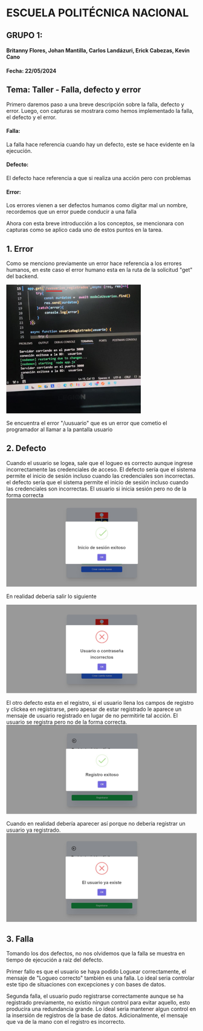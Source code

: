# ESCUELA POLITÉCNICA NACIONAL
## GRUPO 1: 
#### Britanny Flores, Johan Mantilla, Carlos Landázuri, Erick Cabezas, Kevin Cano


#### Fecha: 22/05/2024 
## Tema:  Taller - Falla, defecto y error 

Primero daremos paso a una breve descripción sobre la falla, defecto y error. Luego, con capturas se mostrara como hemos implementado la falla, el defecto y el error.

#### Falla:
La falla hace referencia cuando hay un defecto, este se hace evidente en la ejecución.

#### Defecto:
El defecto hace referencia a que si realiza una acción pero con problemas

#### Error:
Los errores vienen a ser defectos humanos como digitar mal un nombre, recordemos que un error puede conducir a una falla


Ahora con esta breve introducción a los conceptos, se mencionara con capturas como se aplico cada uno de estos puntos en la tarea.


## 1. Error
Como se menciono previamente un error hace referencia a los errores humanos, en este caso el error humano esta en la ruta de la solicitud "get" del backend.

![alt text](image.png)

Se encuentra el error "/uusuario" que es un error que cometio el programador al llamar a la pantalla usuario

## 2. Defecto
Cuando el usuario se logea, sale  que el logueo es correcto aunque ingrese incorrectamente las credenciales de acceso. El defecto sería que el sistema permite el inicio de sesión incluso cuando las credenciales son incorrectas.
el defecto sería que el sistema permite el inicio de sesión incluso cuando las credenciales son incorrectas. El usuario si inicia sesión pero no de la forma correcta
![alt text](image-1.png)

En realidad deberia salir lo siguiente

![alt text](image-2.png)


El otro defecto esta en el registro, si el usuario llena los campos de registro y clickea en registrarse, pero apesar de estar registrado le aparece un mensaje de usuario registrado en lugar de no permitirle tal acción. El usuario se registra pero no de la forma correcta.
![alt text](image-3.png)

Cuando en realidad debería aparecer así porque no deberia registrar un usuario ya registrado.
![alt text](image-4.png)

## 3. Falla 

Tomando los dos defectos, no nos olvidemos que la falla se muestra en tiempo de ejecución a raiz del defecto.

Primer fallo es que el usuario se haya podido Loguear correctamente, el mensaje de "Logueo correcto" también es una falla. Lo ideal seria controlar este tipo de situaciones con excepciones y con bases de datos.


Segunda falla, el usuario pudo registrarse correctamente aunque se ha registrado previamente, no existio ningun control para evitar aquello, esto producira una redundancia grande. Lo ideal seria mantener algun control en la insersión de registros de la base de datos. Adicionalmente, el mensaje que va de la mano con el registro es incorrecto.
